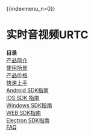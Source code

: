 {{indexmenu_n>0}}

# 实时音视频URTC

**目录**  
[产品简介](/introduction/index.md)  
[使用场景](/scenario.md)  
[产品价格](/price.md)  
[快速上手](/quick.md)  
[Android SDK指南](/sdk/android.md)  
[IOS SDK 指南](/sdk/ios.md)  
[Windows SDK指南](/sdk/windows.md)  
[WEB SDK指南](/sdk/web.md)  
[Electron SDK指南](/sdk/electron.md)  
[FAQ](/faq.md)  
